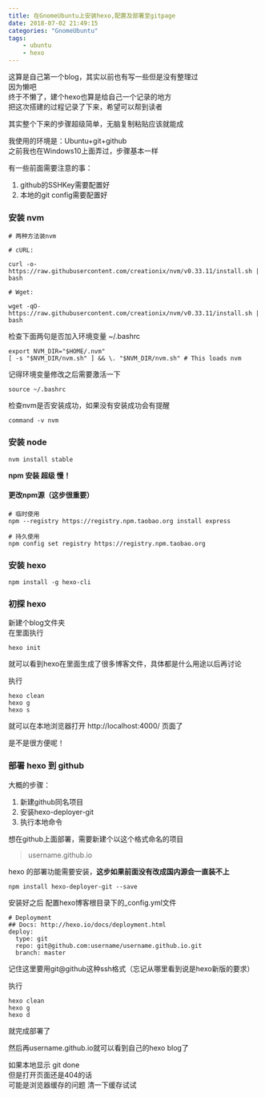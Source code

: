 ```yaml
---
title: 在GnomeUbuntu上安装hexo,配置及部署至gitpage
date: 2018-07-02 21:49:15
categories: "GnomeUbuntu"
tags: 
    - ubuntu
    - hexo
---
```

这算是自己第一个blog，其实以前也有写一些但是没有整理过    
因为懒吧  
终于不懒了，建个hexo也算是给自己一个记录的地方  
把这次搭建的过程记录了下来，希望可以帮到读者  

其实整个下来的步骤超级简单，无脑复制粘贴应该就能成  

我使用的环境是：Ubuntu+git+github  
之前我也在Windows10上面弄过，步骤基本一样  

有一些前面需要注意的事：
1. github的SSHKey需要配置好
2. 本地的git config需要配置好


### 安装 nvm
```
# 两种方法装nvm

# cURL:

curl -o- https://raw.githubusercontent.com/creationix/nvm/v0.33.11/install.sh | bash

# Wget:

wget -qO- https://raw.githubusercontent.com/creationix/nvm/v0.33.11/install.sh | bash
```

检查下面两句是否加入环境变量 ~/.bashrc
```
export NVM_DIR="$HOME/.nvm"
[ -s "$NVM_DIR/nvm.sh" ] && \. "$NVM_DIR/nvm.sh" # This loads nvm
```

记得环境变量修改之后需要激活一下
```
source ~/.bashrc
```

检查nvm是否安装成功，如果没有安装成功会有提醒
```
command -v nvm
```


### 安装 node
```
nvm install stable
```


**npm 安装 超级 慢！**
#### 更改npm源（这步很重要）
```
# 临时使用
npm --registry https://registry.npm.taobao.org install express

# 持久使用
npm config set registry https://registry.npm.taobao.org
```

### 安装 hexo

```
npm install -g hexo-cli
```


### 初探 hexo

新建个blog文件夹   
在里面执行
```
hexo init
```
就可以看到hexo在里面生成了很多博客文件，具体都是什么用途以后再讨论

执行
```
hexo clean
hexo g
hexo s
```
就可以在本地浏览器打开 http://localhost:4000/ 页面了

是不是很方便呢！


### 部署 hexo 到 github

大概的步骤：  
1. 新建github同名项目
2. 安装hexo-deployer-git
3. 执行本地命令

想在github上面部署，需要新建个以这个格式命名的项目

> username.github.io


hexo 的部署功能需要安装，**这步如果前面没有改成国内源会一直装不上**
```
npm install hexo-deployer-git --save
```

安装好之后 配置hexo博客根目录下的_config.yml文件

```
# Deployment
## Docs: http://hexo.io/docs/deployment.html
deploy:
  type: git
  repo: git@github.com:username/username.github.io.git
  branch: master
```

记住这里要用git@github这种ssh格式（忘记从哪里看到说是hexo新版的要求）

执行
```
hexo clean
hexo g
hexo d
```
就完成部署了   

然后再username.github.io就可以看到自己的hexo blog了

如果本地显示  git done   
但是打开页面还是404的话    
可能是浏览器缓存的问题  清一下缓存试试

